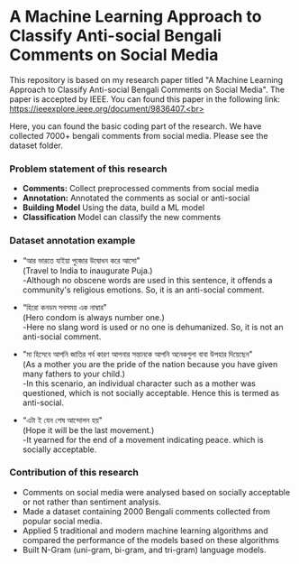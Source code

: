 # A Machine Learning Approach to Classify Anti-social Bengali Comments on Social Media
 This repository is based on my research paper titled "A Machine Learning Approach to Classify Anti-social Bengali Comments on Social Media". The paper is accepted by IEEE. You can found this paper in the following link: https://ieeexplore.ieee.org/document/9836407.<br>

 Here, you can found the basic coding part of the research. 
 We have collected 7000+ bengali comments from social media. Please see the dataset folder.

 ### Problem statement of this research
 - **Comments:** Collect preprocessed comments from social  media
 - **Annotation:** Annotated the comments as social or anti-social
- **Building Model** Using the data, build a ML model
- **Classification** Model can classify the new comments 

 ### Dataset annotation example
 - “আর ভারতে যাইয়া পুজোর উদ্বোধন করে আসো"<br>
(Travel to India to inaugurate Puja.)<br>
-Although no obscene words are used in this sentence, it offends a community's religious emotions. So, it is an anti-social comment.

- “হিরো কনডম সবসময় এক নাম্বার"<br>
(Hero condom is always number one.)<br>
-Here no slang word is used or no one is dehumanized. So, it is not an anti-social comment.

- "মা হিসেবে আপনি জাতির গর্ব কারণ আপনার সন্তানকে আপনি অনেকগুলা বাবা উপহার দিয়েছেন"<br>
(As a mother you are the pride of the nation because          you have given many fathers to your child.)<br>
-In this scenario, an individual character such as a mother was questioned, which is not socially acceptable. Hence this is termed as anti-social.

- “এটা ই যেন শেষ আন্দোলন হয়"<br>
(Hope it will be the last movement.)<br>
-It yearned for the end of a movement indicating peace. which is socially acceptable.


 ### Contribution of this research
 - Comments on social media were analysed based on socially acceptable or not rather than sentiment analysis.
 - Made a dataset containing 2000 Bengali comments collected from popular social media.
- Applied 5 traditional and modern machine learning algorithms and compared the performance of the models based on these algorithms
- Built N-Gram (uni-gram, bi-gram, and tri-gram) language models.


